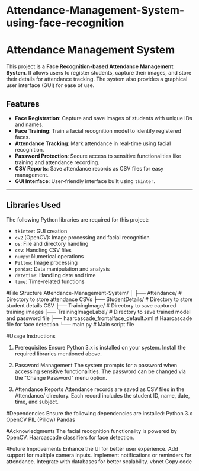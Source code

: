 # Attendance-Management-System-using-face-recognition
# Attendance Management System

This project is a **Face Recognition-based Attendance Management System**. It allows users to register students, capture their images, and store their details for attendance tracking. The system also provides a graphical user interface (GUI) for ease of use.

## Features
- **Face Registration**: Capture and save images of students with unique IDs and names.
- **Face Training**: Train a facial recognition model to identify registered faces.
- **Attendance Tracking**: Mark attendance in real-time using facial recognition.
- **Password Protection**: Secure access to sensitive functionalities like training and attendance recording.
- **CSV Reports**: Save attendance records as CSV files for easy management.
- **GUI Interface**: User-friendly interface built using `tkinter`.

---


## Libraries Used
The following Python libraries are required for this project:
- `tkinter`: GUI creation
- `cv2` (OpenCV): Image processing and facial recognition
- `os`: File and directory handling
- `csv`: Handling CSV files
- `numpy`: Numerical operations
- `Pillow`: Image processing
- `pandas`: Data manipulation and analysis
- `datetime`: Handling date and time
- `time`: Time-related functions


#File Structure
Attendance-Management-System/
│
├── Attendance/               # Directory to store attendance CSVs
├── StudentDetails/           # Directory to store student details CSV
├── TrainingImage/            # Directory to save captured training images
├── TrainingImageLabel/       # Directory to save trained model and password file
├── haarcascade_frontalface_default.xml  # Haarcascade file for face detection
└── main.py                   # Main script file


#Usage Instructions
1. Prerequisites
Ensure Python 3.x is installed on your system.
Install the required libraries mentioned above.

2. Password Management
The system prompts for a password when accessing sensitive functionalities.
The password can be changed via the "Change Password" menu option.

3. Attendance Reports
Attendance records are saved as CSV files in the Attendance/ directory.
Each record includes the student ID, name, date, time, and subject.

#Dependencies
Ensure the following dependencies are installed:
Python 3.x
OpenCV
PIL (Pillow)
Pandas

#Acknowledgments
The facial recognition functionality is powered by OpenCV.
Haarcascade classifiers for face detection.

#Future Improvements
Enhance the UI for better user experience.
Add support for multiple camera inputs.
Implement notifications or reminders for attendance.
Integrate with databases for better scalability.
vbnet
Copy code
